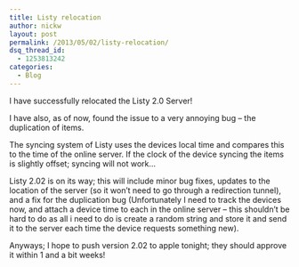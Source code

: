 ```yaml
---
title: Listy relocation
author: nickw
layout: post
permalink: /2013/05/02/listy-relocation/
dsq_thread_id:
  - 1253813242
categories:
  - Blog
---
```

I have successfully relocated the Listy 2.0 Server!

I have also, as of now, found the issue to a very annoying bug &#8211; the duplication of items.

The syncing system of Listy uses the devices local time and compares this to the time of the online server. If the clock of the device syncing the items is slightly offset; syncing will not work&#8230;

Listy 2.02 is on its way; this will include minor bug fixes, updates to the location of the server (so it won&#8217;t need to go through a redirection tunnel), and a fix for the duplication bug (Unfortunately I need to track the devices now, and attach a device time to each in the online server &#8211; this shouldn&#8217;t be hard to do as all i need to do is create a random string and store it and send it to the server each time the device requests something new).

Anyways; I hope to push version 2.02 to apple tonight; they should approve it within 1 and a bit weeks!